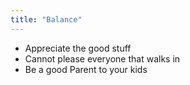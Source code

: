 ```yaml
---
title: "Balance"
---
```


- Appreciate the good stuff 
- Cannot please everyone that walks in
- Be a good Parent to your kids